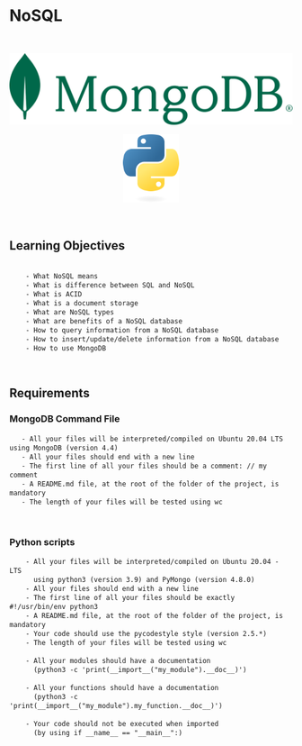# NoSQL

$~$

<p align="center">
<img src="https://github.com/Bomays/holbertonschool-web_back_end/blob/4e8a3778e6abe2ff03fe130d8990903b4ed589c6/NoSQL/images/MongoDB_ForestGreen.png" alt="MongoDB/noSQL" width="600"/>
</p>
<p align="center">
<img src="https://github.com/Bomays/holbertonschool-higher_level_programming/blob/9441bc9f0855463ba8b62e4f2bc7e68090566757/images/python-logo-only.png" alt="MongoDB/noSQL" width="100"/>
</p>



$~$


## Learning Objectives


```

    - What NoSQL means
    - What is difference between SQL and NoSQL
    - What is ACID
    - What is a document storage
    - What are NoSQL types
    - What are benefits of a NoSQL database
    - How to query information from a NoSQL database
    - How to insert/update/delete information from a NoSQL database
    - How to use MongoDB

```

$~$

## Requirements

### MongoDB Command File

```
   - All your files will be interpreted/compiled on Ubuntu 20.04 LTS using MongoDB (version 4.4)
   - All your files should end with a new line
   - The first line of all your files should be a comment: // my comment
   - A README.md file, at the root of the folder of the project, is mandatory
   - The length of your files will be tested using wc

```

$~$

### Python scripts

```
    - All your files will be interpreted/compiled on Ubuntu 20.04 - LTS
      using python3 (version 3.9) and PyMongo (version 4.8.0)
    - All your files should end with a new line
    - The first line of all your files should be exactly #!/usr/bin/env python3
    - A README.md file, at the root of the folder of the project, is mandatory
    - Your code should use the pycodestyle style (version 2.5.*)
    - The length of your files will be tested using wc

    - All your modules should have a documentation
      (python3 -c 'print(__import__("my_module").__doc__)')

    - All your functions should have a documentation
      (python3 -c 'print(__import__("my_module").my_function.__doc__)')

    - Your code should not be executed when imported
      (by using if __name__ == "__main__":)

```


